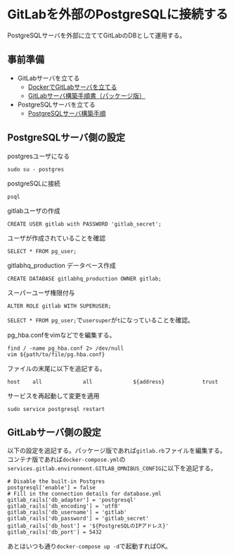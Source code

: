 # GitLabを外部のPostgreSQLに接続する
PostgreSQLサーバを外部に立ててGitLabのDBとして運用する。

## 事前準備
- GitLabサーバを立てる
  - [DockerでGitLabサーバを立てる](../Docker/Docker%E3%81%A7GitLab%E3%82%B5%E3%83%BC%E3%83%90%E3%82%92%E6%A7%8B%E7%AF%89/docker%E3%82%B3%E3%83%B3%E3%83%86%E3%83%8A%E3%81%A7GitLab%E3%82%B5%E3%83%BC%E3%83%90%E3%82%92%E7%AB%8B%E3%81%A6%E3%82%8B.md)
  - [GitLabサーバ構築手順書（パッケージ版）](./GitLab%E3%82%B5%E3%83%BC%E3%83%90%E6%A7%8B%E7%AF%89%E6%89%8B%E9%A0%86%E6%9B%B8%EF%BC%88%E3%83%91%E3%83%83%E3%82%B1%E3%83%BC%E3%82%B8%E7%89%88%EF%BC%89.md)
- PostgreSQLサーバを立てる
  - [PostgreSQLサーバ構築手順](../PostgreSQL/PostgreSQL%E3%82%B5%E3%83%BC%E3%83%90%E6%A7%8B%E7%AF%89%E6%89%8B%E9%A0%86.md)

## PostgreSQLサーバ側の設定

postgresユーザになる
```
sudo su - postgres
```

postgreSQLに接続
```
psql
```

gitlabユーザの作成
```
CREATE USER gitlab with PASSWORD 'gitlab_secret';
```

ユーザが作成されていることを確認
```
SELECT * FROM pg_user;
```

gitlabhq_production データベース作成
```
CREATE DATABASE gitlabhq_production OWNER gitlab;
```

スーパーユーザ権限付与
```
ALTER ROLE gitlab WITH SUPERUSER;
```
`SELECT * FROM pg_user;`で`usersuper`が`t`になっていることを確認。

pg_hba.confをvimなどでを編集する。
```
find / -name pg_hba.conf 2> /dev/null
vim ${path/to/file/pg.hba.conf}
```
ファイルの末尾に以下を追記する。
```
host    all             all             ${address}            trust
```
サービスを再起動して変更を適用
```
sudo service postgresql restart
```

## GitLabサーバ側の設定
以下の設定を追記する。パッケージ版であれば`gitlab.rb`ファイルを編集する。コンテナ版であれば`docker-compose.yml`の`services.gitlab.environment.GITLAB_OMNIBUS_CONFIG`に以下を追記する。
```
# Disable the built-in Postgres
postgresql['enable'] = false
# Fill in the connection details for database.yml
gitlab_rails['db_adapter'] = 'postgresql'
gitlab_rails['db_encoding'] = 'utf8'
gitlab_rails['db_username'] = 'gitlab'
gitlab_rails['db_password'] = 'gitlab_secret'
gitlab_rails['db_host'] = '${PostgreSQLのIPアドレス}'
gitlab_rails['db_port'] = 5432
```

あとはいつも通り`docker-compose up -d`で起動すればOK。


  
